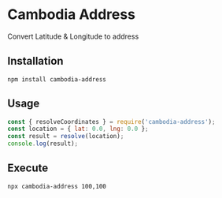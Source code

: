 # Cambodia Address

Convert Latitude & Longitude to address

## Installation

```
npm install cambodia-address
```

## Usage

```js
const { resolveCoordinates } = require('cambodia-address');
const location = { lat: 0.0, lng: 0.0 };
const result = resolve(location);
console.log(result);
```

## Execute

```bash
npx cambodia-address 100,100
```